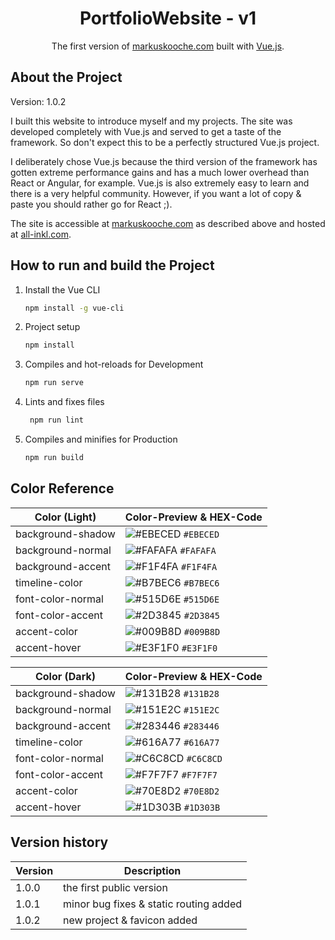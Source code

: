 <h1 align="center">
    PortfolioWebsite - v1
</h1>
<p align="center">
    The first version of <a href="https://www.markuskooche.com" target="_blank">markuskooche.com</a> built with <a href="https://www.vuejs.org/" target="_blank">Vue.js</a>.
</p>


## About the Project

Version: 1.0.2

I built this website to introduce myself and my projects. The site was developed completely with Vue.js and served to get a taste of the framework.
So don't expect this to be a perfectly structured Vue.js project.

I deliberately chose Vue.js because the third version of the framework has gotten extreme performance gains and has a much lower overhead than React or Angular, for example.
Vue.js is also extremely easy to learn and there is a very helpful community. However, if you want a lot of copy & paste you should rather go for React ;).

The site is accessible at <a href="https://www.markuskooche.com/" target="_blank">markuskooche.com</a> as described above and hosted at <a href="https://www.all-inkl.com/" target="_blank">all-inkl.com</a>.


## How to run and build the Project

1. Install the Vue CLI
   
   ```sh
   npm install -g vue-cli
   ```

2. Project setup

   ```sh
   npm install
   ```

3. Compiles and hot-reloads for Development

   ```sh
   npm run serve
   ```
   
4. Lints and fixes files

   ```sh
    npm run lint
    ```

5. Compiles and minifies for Production

   ```sh
   npm run build
   ```


## Color Reference

| Color (Light)     | Color-Preview & HEX-Code                                           |
|-------------------|--------------------------------------------------------------------|
| background-shadow | ![#EBECED](https://via.placeholder.com/10/EBECED?text=+) `#EBECED` |
| background-normal | ![#FAFAFA](https://via.placeholder.com/10/FAFAFA?text=+) `#FAFAFA` |
| background-accent | ![#F1F4FA](https://via.placeholder.com/10/F1F4FA?text=+) `#F1F4FA` |
| timeline-color    | ![#B7BEC6](https://via.placeholder.com/10/B7BEC6?text=+) `#B7BEC6` |
| font-color-normal | ![#515D6E](https://via.placeholder.com/10/515D6E?text=+) `#515D6E` |
| font-color-accent | ![#2D3845](https://via.placeholder.com/10/2D3845?text=+) `#2D3845` |
| accent-color      | ![#009B8D](https://via.placeholder.com/10/009B8D?text=+) `#009B8D` |
| accent-hover      | ![#E3F1F0](https://via.placeholder.com/10/E3F1F0?text=+) `#E3F1F0` |

| Color (Dark)      | Color-Preview & HEX-Code                                           |
|-------------------|--------------------------------------------------------------------|
| background-shadow | ![#131B28](https://via.placeholder.com/10/131B28?text=+) `#131B28` |
| background-normal | ![#151E2C](https://via.placeholder.com/10/151E2C?text=+) `#151E2C` |
| background-accent | ![#283446](https://via.placeholder.com/10/283446?text=+) `#283446` |
| timeline-color    | ![#616A77](https://via.placeholder.com/10/616A77?text=+) `#616A77` |
| font-color-normal | ![#C6C8CD](https://via.placeholder.com/10/C6C8CD?text=+) `#C6C8CD` |
| font-color-accent | ![#F7F7F7](https://via.placeholder.com/10/F7F7F7?text=+) `#F7F7F7` |
| accent-color      | ![#70E8D2](https://via.placeholder.com/10/70E8D2?text=+) `#70E8D2` |
| accent-hover      | ![#1D303B](https://via.placeholder.com/10/1D303B?text=+) `#1D303B` |


## Version history

| Version | Description                            |
|---------|----------------------------------------|
| 1.0.0   | the first public version               |
| 1.0.1   | minor bug fixes & static routing added |
| 1.0.2   | new project & favicon added            |